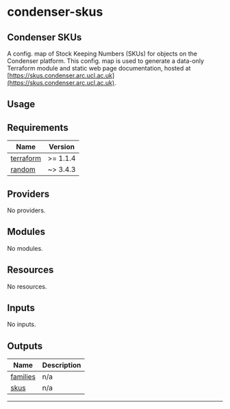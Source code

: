 # condenser-skus

## Condenser SKUs

A config. map of Stock Keeping Numbers (SKUs) for objects on the Condenser
platform. This config. map is used to generate a data-only Terraform module
and static web page documentation, hosted at
[https://skus.condenser.arc.ucl.ac.uk](https://skus.condenser.arc.ucl.ac.uk).

## Usage

<!-- BEGIN_TF_DOCS -->
## Requirements

| Name | Version |
|------|---------|
| <a name="requirement_terraform"></a> [terraform](#requirement\_terraform) | >= 1.1.4 |
| <a name="requirement_random"></a> [random](#requirement\_random) | ~> 3.4.3 |

## Providers

No providers.

## Modules

No modules.

## Resources

No resources.

## Inputs

No inputs.

## Outputs

| Name | Description |
|------|-------------|
| <a name="output_families"></a> [families](#output\_families) | n/a |
| <a name="output_skus"></a> [skus](#output\_skus) | n/a |

---
<!-- END_TF_DOCS -->
